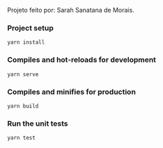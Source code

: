Projeto feito por: Sarah Sanatana de Morais.

### Project setup
```
yarn install
```

### Compiles and hot-reloads for development
```
yarn serve
```

### Compiles and minifies for production
```
yarn build
```

### Run the unit tests
```
yarn test
```

